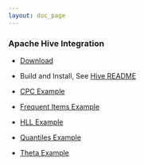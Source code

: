 ```yaml
---
layout: doc_page
---
```

<!--
    Licensed to the Apache Software Foundation (ASF) under one
    or more contributor license agreements.  See the NOTICE file
    distributed with this work for additional information
    regarding copyright ownership.  The ASF licenses this file
    to you under the Apache License, Version 2.0 (the
    "License"); you may not use this file except in compliance
    with the License.  You may obtain a copy of the License at

      http://www.apache.org/licenses/LICENSE-2.0

    Unless required by applicable law or agreed to in writing,
    software distributed under the License is distributed on an
    "AS IS" BASIS, WITHOUT WARRANTIES OR CONDITIONS OF ANY
    KIND, either express or implied.  See the License for the
    specific language governing permissions and limitations
    under the License.
-->
### Apache Hive Integration

* [Download](https://datasketches.apache.org/docs/Community/Downloads.html)

* Build and Install, See [Hive README](https://github.com/apache/datasketches-hive)

* [CPC Example](https://datasketches.apache.org/docs/CPC/CpcHiveExample.html)

* [Frequent Items Example](https://datasketches.apache.org/docs/Frequency/FrequentItemsHiveUDFs.html)

* [HLL Example](https://datasketches.apache.org/docs/HLL/HllHiveUDFs.html)

* [Quantiles Example](https://datasketches.apache.org/docs/Quantiles/QuantilesHiveUDFs.html)

* [Theta Example](https://datasketches.apache.org/docs/Theta/ThetaHiveUDFs.html)



